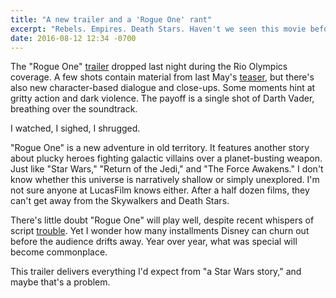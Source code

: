 ```yaml
---
title: "A new trailer and a 'Rogue One' rant"
excerpt: "Rebels. Empires. Death Stars. Haven't we seen this movie before?"
date: 2016-08-12 12:34 -0700
---
```


The "Rogue One" [trailer](https://www.youtube.com/embed/frdj1zb9sMY) dropped last night during the Rio Olympics coverage. A few shots contain material from last May's [teaser](https://www.youtube.com/watch?v=Wji-BZ0oCwg), but there's also new character-based dialogue and close-ups. Some moments hint at gritty action and dark violence. The payoff is a single shot of Darth Vader, breathing over the soundtrack.

I watched, I sighed, I shrugged.

"Rogue One" is a new adventure in old territory. It features another story about plucky heroes fighting galactic villains over a planet-busting weapon. Just like "Star Wars," "Return of the Jedi," and "The Force Awakens." I don't know whether this universe is narratively shallow or simply unexplored. I'm not sure anyone at LucasFilm knows either. After a half dozen films, they can't get away from the Skywalkers and Death Stars.

There's little doubt "Rogue One" will play well, despite recent whispers of script [trouble](http://www.hollywoodreporter.com/heat-vision/rogue-one-drama-writer-tony-916695). Yet I wonder how many installments Disney can churn out before the audience drifts away. Year over year, what was special will become commonplace.

This trailer delivers everything I'd expect from "a Star Wars story," and maybe that's a problem.
